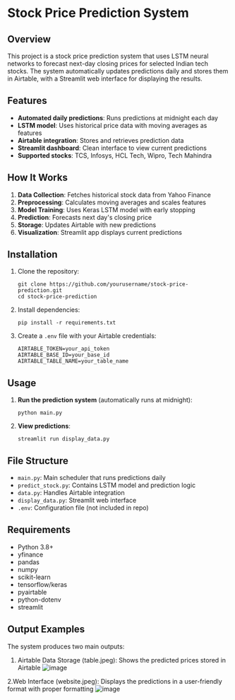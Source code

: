 # Stock Price Prediction System

## Overview
This project is a stock price prediction system that uses LSTM neural networks to forecast next-day closing prices for selected Indian tech stocks. The system automatically updates predictions daily and stores them in Airtable, with a Streamlit web interface for displaying the results.

## Features
- **Automated daily predictions**: Runs predictions at midnight each day
- **LSTM model**: Uses historical price data with moving averages as features
- **Airtable integration**: Stores and retrieves prediction data
- **Streamlit dashboard**: Clean interface to view current predictions
- **Supported stocks**: TCS, Infosys, HCL Tech, Wipro, Tech Mahindra

## How It Works
1. **Data Collection**: Fetches historical stock data from Yahoo Finance
2. **Preprocessing**: Calculates moving averages and scales features
3. **Model Training**: Uses Keras LSTM model with early stopping
4. **Prediction**: Forecasts next day's closing price
5. **Storage**: Updates Airtable with new predictions
6. **Visualization**: Streamlit app displays current predictions

## Installation
1. Clone the repository:
   
   ```
   git clone https://github.com/yourusername/stock-price-prediction.git
   cd stock-price-prediction
   ```
   
2. Install dependencies:
   
   ```
   pip install -r requirements.txt
   ```
   
3. Create a `.env` file with your Airtable credentials:
   
   ```
   AIRTABLE_TOKEN=your_api_token
   AIRTABLE_BASE_ID=your_base_id
   AIRTABLE_TABLE_NAME=your_table_name
   ```

## Usage
1. **Run the prediction system** (automatically runs at midnight):

   ```
   python main.py
   ```
   
2. **View predictions**:

   ```
   streamlit run display_data.py
   ```

## File Structure
- `main.py`: Main scheduler that runs predictions daily
- `predict_stock.py`: Contains LSTM model and prediction logic
- `data.py`: Handles Airtable integration
- `display_data.py`: Streamlit web interface
- `.env`: Configuration file (not included in repo)

## Requirements
- Python 3.8+
- yfinance
- pandas
- numpy
- scikit-learn
- tensorflow/keras
- pyairtable
- python-dotenv
- streamlit

## Output Examples
The system produces two main outputs:
1. Airtable Data Storage (table.jpeg): Shows the predicted prices stored in Airtable
![image](https://github.com/user-attachments/assets/7c306d90-8b0e-485e-973f-d284424b1bef)

2.Web Interface (website.jpeg): Displays the predictions in a user-friendly format with proper formatting
![image](https://github.com/user-attachments/assets/3908177d-9a88-4737-b8ec-a1836cc66b9d)

